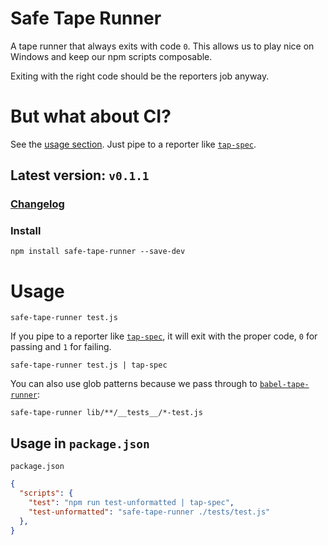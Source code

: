 # Safe Tape Runner

A tape runner that always exits with code `0`. This allows us to play nice on Windows and keep our npm scripts composable. 

Exiting with the right code should be the reporters job anyway.

# But what about CI?

See the [usage section](https://github.com/MadLittleMods/safe-tape-runner#usage). Just pipe to a reporter like [`tap-spec`](https://www.npmjs.com/package/tap-spec).


## Latest version: `v0.1.1`

### [Changelog](https://github.com/MadLittleMods/safe-tape-runner/blob/master/CHANGELOG.md)

### Install

`npm install safe-tape-runner --save-dev`


# Usage

```
safe-tape-runner test.js
```

If you pipe to a reporter like [`tap-spec`](https://www.npmjs.com/package/tap-spec), it will exit with the proper code, `0` for passing and `1` for failing.
```
safe-tape-runner test.js | tap-spec
```

You can also use glob patterns because we pass through to [`babel-tape-runner`](babel-tape-runner):
```
safe-tape-runner lib/**/__tests__/*-test.js
```

## Usage in `package.json`


`package.json`
```json
{
  "scripts": {
    "test": "npm run test-unformatted | tap-spec",
    "test-unformatted": "safe-tape-runner ./tests/test.js"
  },
}
```

